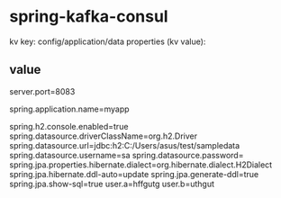 # spring-kafka-consul

kv key: config/application/data
properties (kv value):
## value
server.port=8083

spring.application.name=myapp

spring.h2.console.enabled=true
spring.datasource.driverClassName=org.h2.Driver
spring.datasource.url=jdbc:h2:C:/Users/asus/test/sampledata
spring.datasource.username=sa
spring.datasource.password=
spring.jpa.properties.hibernate.dialect=org.hibernate.dialect.H2Dialect
spring.jpa.hibernate.ddl-auto=update
spring.jpa.generate-ddl=true
spring.jpa.show-sql=true
user.a=hffgutg
user.b=uthgut
